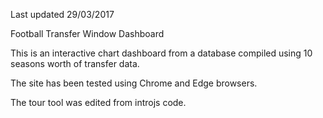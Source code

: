 Last updated 29/03/2017

Football Transfer Window Dashboard

This is an interactive chart dashboard from a database compiled using 10 seasons worth of transfer data.

The site has been tested using Chrome and Edge browsers.

The tour tool was edited from introjs code.